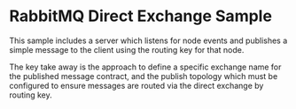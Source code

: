 # RabbitMQ Direct Exchange Sample

This sample includes a server which listens for node events and publishes a simple message to the client using the routing key for that node.

The key take away is the approach to define a specific exchange name for the published message contract, and the publish topology which must be configured to ensure messages are routed via the direct exchange by routing key.
